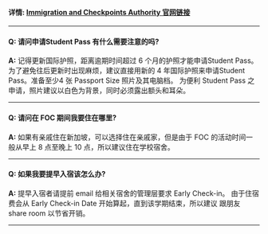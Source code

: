 #### __详情:__ [Immigration and Checkpoints Authority 官网链接](http://www.ica.gov.sg/services_centre_overview.aspx?pageid=256)

---

#### __Q:__ 请问申请Student Pass 有什么需要注意的吗?

__A:__ 记得更新国际护照，距离逾期时间超过 6 个月的护照才能申请Student Pass。 为了避免往后更新时出现麻烦，建议直接用新的 4 年国际护照来申请Student Pass。准备至少4 张 Passport Size 照片及其电脑档。 为便利 Student Pass 之申请，照片建议以白色为背景，同时必须露出额头和耳朵。

---

#### __Q:__ 请问在 FOC 期间我要住在哪里?

__A:__ 如果有亲戚住在新加坡，可以选择住在亲戚家，但是由于 FOC 的活动时间一般从早上 8 点至晚上 10 点，所以建议住在学校宿舍。

---

#### __Q:__ 如果我要提早入宿该怎么办?

__A:__ 提早入宿者请提前 email 给相关宿舍的管理层要求 Early Check-in。 由于住宿费会从 Early Check-in Date 开始算起，直到该学期结束，所以建议 跟朋友 share room 以节省开销。

---